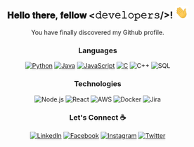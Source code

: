 <!--
**arch1902/arch1902** is a ✨ _special_ ✨ repository because its `README.md` (this file) appears on your GitHub profile.-->
<div align="center">
<h2> 𝐇𝐞𝐥𝐥𝐨 𝐭𝐡𝐞𝐫𝐞, 𝐟𝐞𝐥𝐥𝐨𝐰 <𝚍𝚎𝚟𝚎𝚕𝚘𝚙𝚎𝚛𝚜/>! <img src="https://github.com/ABSphreak/ABSphreak/blob/master/gifs/Hi.gif" width="30px"></h2>
</div>

<div align="center">

You have finally discovered my Github profile. <br>





### Languages

[![Python](https://img.shields.io/badge/-Python-000?&logo=python)](https://github.com/adamalston?tab=repositories&q=&type=&language=python)
[![Java](https://img.shields.io/badge/-Java-000?&logo=Java&logoColor=007396)](https://github.com/adamalston?tab=repositories&q=&type=&language=java)
[![JavaScript](https://img.shields.io/badge/-JavaScript-000?&logo=JavaScript&logoColor=ddc508)](https://github.com/Abhinav1004/Railway-reservation-system)
[![C](https://img.shields.io/badge/-C-000?&logo=C)](https://github.com/adamalston?tab=repositories&q=&type=&language=c)
![C++](https://img.shields.io/badge/-C++-000?&logo=c%2b%2b&logoColor=00599C)
![SQL](https://img.shields.io/badge/-SQL-000?&logo=MySQL&logoColor=4479A1)

<!-- ### Skills 

![Machine Learning](https://previews.123rf.com/images/antonshaparenko/antonshaparenko1809/antonshaparenko180900906/108745601-machine-learning-icon-monochrome-style-design-from-machine-learning-collection-ux-and-ui-pixel-perfe.jpg)
![Deep Learning]
![Natural Language Processing]
![Computer Vision]
![Full Stack Web Development]
 -->
### Technologies

![Node.js](https://img.shields.io/badge/-Node.js-000?&logo=node.js)
![React](https://img.shields.io/badge/-React-000?&logo=React)
![AWS](https://img.shields.io/badge/-AWS-000?&logo=Amazon-AWS&logoColor=FF9900)
![Docker](https://img.shields.io/badge/-Docker-000?&logo=Docker)
![Jira](https://img.shields.io/badge/-Jira-000?&logo=Jira-Software&logoColor=0052CC)


</div>

<div align="center">

### Let's Connect :coffee:
<p align="center">
	<a href="https://www.linkedin.com/in/abhinav-kumar-jha-0948bb11b/"><img src="https://img.icons8.com/bubbles/50/000000/linkedin.png" alt="LinkedIn"/></a>
	<a href="https://www.facebook.com/abhinavkrjha10/"><img src="https://img.icons8.com/bubbles/50/000000/facebook-new.png" alt="Facebook"/></a>
	<a href="https://www.instagram.com/abhinavjha10/"><img src="https://img.icons8.com/bubbles/50/000000/instagram.png" alt="Instagram"/></a>
	<a href="https://twitter.com/Abhinavkrjha10"><img src="https://img.icons8.com/bubbles/50/000000/twitter.png" alt="Twitter"/></a>
</p>


</div>


